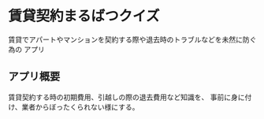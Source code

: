 # 賃貸契約まるばつクイズ
賃貸でアパートやマンションを契約する際や退去時のトラブルなどを未然に防ぐ為の
アプリ
## アプリ概要
賃貸契約する時の初期費用、引越しの際の退去費用など知識を、
事前に身に付け、業者からぼったくられない様にする。
